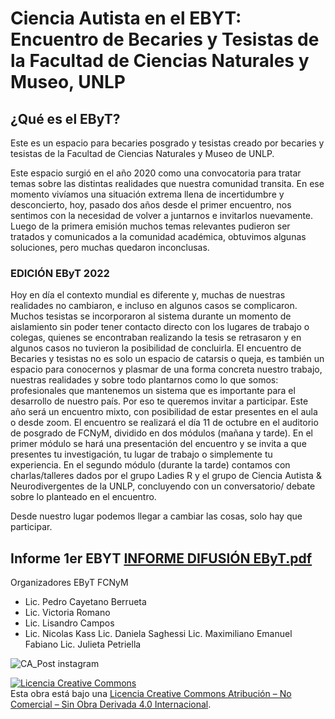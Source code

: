 # Ciencia Autista en el EBYT: Encuentro de Becaries y Tesistas de la Facultad de Ciencias Naturales y Museo, UNLP


## ¿Qué es el EByT?

Este es un espacio para becaries posgrado y tesistas creado por becaries y tesistas de la Facultad de Ciencias Naturales y Museo de UNLP.

Este espacio surgió en el año 2020 como una convocatoria para tratar temas sobre las distintas  realidades que nuestra comunidad transita. En ese momento vivíamos una situación extrema llena de incertidumbre y desconcierto, hoy, pasado dos años desde el primer encuentro, nos sentimos con la necesidad de volver a juntarnos e invitarlos nuevamente.
Luego de la primera emisión muchos temas relevantes pudieron ser tratados y comunicados a la comunidad académica,  obtuvimos algunas soluciones, pero muchas quedaron inconclusas.

### EDICIÓN EByT 2022


Hoy en día el contexto mundial es diferente y, muchas de nuestras realidades no cambiaron, e incluso en algunos casos se complicaron. Muchos tesistas se incorporaron al sistema durante un momento de aislamiento sin poder tener contacto directo con los lugares de trabajo o colegas, quienes se encontraban realizando la tesis se retrasaron y en algunos casos no tuvieron la posibilidad de concluirla.
El encuentro de Becaries y tesistas no es solo un espacio de catarsis o queja, es también un espacio para conocernos y plasmar de una forma concreta nuestro trabajo, nuestras realidades y sobre todo plantarnos como lo que somos: profesionales que mantenemos un sistema que es importante para el desarrollo de nuestro país.
Por eso te queremos invitar a participar. Este año será un encuentro mixto, con posibilidad de estar presentes en el aula o desde zoom. El encuentro se realizará el día 11 de octubre en el auditorio de posgrado de FCNyM, dividido en dos módulos (mañana y tarde). En el primer módulo se hará una presentación del encuentro y se invita a que presentes tu investigación, tu lugar de trabajo o simplemente tu experiencia. En el segundo módulo (durante la tarde) contamos con charlas/talleres dados por el grupo Ladies R y el grupo de Ciencia Autista & Neurodivergentes de la UNLP, concluyendo con un conversatorio/ debate sobre lo planteado en el encuentro.

Desde nuestro lugar podemos llegar a cambiar las cosas, solo hay que participar.

Informe 1er EBYT [INFORME DIFUSIÓN EByT.pdf](https://github.com/CienciaAutista/EBYT/files/9719734/INFORME.DIFUSION.EByT.pdf)
--
Organizadores EByT FCNyM
- Lic. Pedro Cayetano Berrueta
- Lic. Victoria Romano
- Lic. Lisandro Campos
- Lic. Nicolas Kass
Lic. Daniela Saghessi 
Lic. Maximiliano Emanuel Fabiano
Lic. Julieta Petriella



![CA_Post instagram](https://user-images.githubusercontent.com/115048180/194188896-699d5cfd-dad0-4886-8760-749e0bb8a676.png)


<a rel="license" href="http://creativecommons.org/licenses/by-nc-nd/4.0/"><img alt="Licencia Creative Commons" style="border-width:0" src="https://i.creativecommons.org/l/by-nc-nd/4.0/88x31.png" /></a><br />Esta obra está bajo una <a rel="license" href="http://creativecommons.org/licenses/by-nc-nd/4.0/">Licencia Creative Commons Atribución – No Comercial – Sin Obra Derivada 4.0 Internacional</a>.
